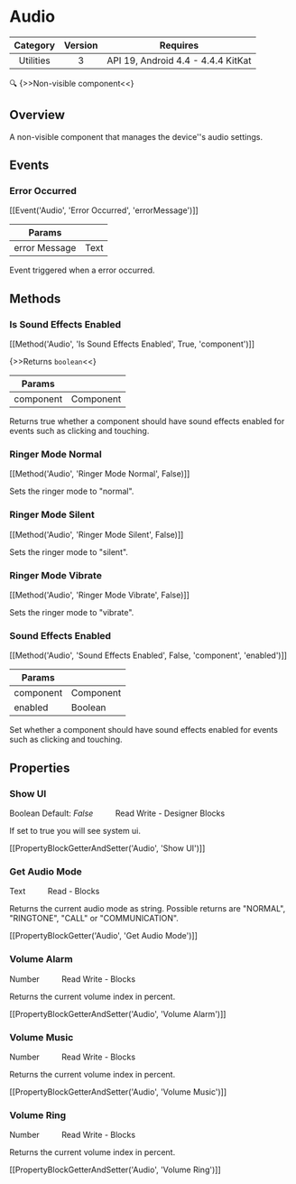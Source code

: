 # Audio

| Category | Version | Requires |
|:--------:|:-------:|:--------:|
|Utilities|3|API 19, Android 4.4 - 4.4.4 KitKat|

:mag: {>>Non-visible component<<}

## Overview

A non-visible component that manages the device''s audio settings.

## Events

### Error Occurred

[[Event('Audio', 'Error Occurred', 'errorMessage')]]

| Params | []() |
|--------|------|
|error Message|Text|


Event triggered when a error occurred.

## Methods

### Is Sound Effects Enabled

[[Method('Audio', 'Is Sound Effects Enabled', True, 'component')]]

{>>Returns `boolean`<<}

| Params | []() |
|--------|------|
|component|Component|


Returns true whether a component should have sound effects enabled for events such as clicking and touching.

### Ringer Mode Normal

[[Method('Audio', 'Ringer Mode Normal', False)]]

Sets the ringer mode to "normal".

### Ringer Mode Silent

[[Method('Audio', 'Ringer Mode Silent', False)]]

Sets the ringer mode to "silent".

### Ringer Mode Vibrate

[[Method('Audio', 'Ringer Mode Vibrate', False)]]

Sets the ringer mode to "vibrate".

### Sound Effects Enabled

[[Method('Audio', 'Sound Effects Enabled', False, 'component', 'enabled')]]

| Params | []() |
|--------|------|
|component|Component|
|enabled|Boolean|


Set whether a component should have sound effects enabled for events such as clicking and touching.

## Properties

### Show UI

<span class="chip chip-boolean">Boolean</span> <span class="chip chip-boolean">Default: <i>False</i></span>&nbsp;&nbsp;&nbsp;&nbsp;&nbsp;&nbsp;&nbsp;&nbsp;&nbsp;&nbsp;<span class="chip chip-rw">Read</span> <span class="chip chip-rw">Write</span> - <span class="chip chip-bd">Designer</span> <span class="chip chip-bd">Blocks</span> 

If set to true you will see system ui.

[[PropertyBlockGetterAndSetter('Audio', 'Show UI')]]

### Get Audio Mode

<span class="chip chip-text">Text</span>&nbsp;&nbsp;&nbsp;&nbsp;&nbsp;&nbsp;&nbsp;&nbsp;&nbsp;&nbsp;<span class="chip chip-rw">Read</span> - <span class="chip chip-bd">Blocks</span> 

Returns the current audio mode as string. Possible returns are "NORMAL", "RINGTONE", "CALL" or "COMMUNICATION".

[[PropertyBlockGetter('Audio', 'Get Audio Mode')]]

### Volume Alarm

<span class="chip chip-number">Number</span>&nbsp;&nbsp;&nbsp;&nbsp;&nbsp;&nbsp;&nbsp;&nbsp;&nbsp;&nbsp;<span class="chip chip-rw">Read</span> <span class="chip chip-rw">Write</span> - <span class="chip chip-bd">Blocks</span> 

Returns the current volume index in percent.

[[PropertyBlockGetterAndSetter('Audio', 'Volume Alarm')]]

### Volume Music

<span class="chip chip-number">Number</span>&nbsp;&nbsp;&nbsp;&nbsp;&nbsp;&nbsp;&nbsp;&nbsp;&nbsp;&nbsp;<span class="chip chip-rw">Read</span> <span class="chip chip-rw">Write</span> - <span class="chip chip-bd">Blocks</span> 

Returns the current volume index in percent.

[[PropertyBlockGetterAndSetter('Audio', 'Volume Music')]]

### Volume Ring

<span class="chip chip-number">Number</span>&nbsp;&nbsp;&nbsp;&nbsp;&nbsp;&nbsp;&nbsp;&nbsp;&nbsp;&nbsp;<span class="chip chip-rw">Read</span> <span class="chip chip-rw">Write</span> - <span class="chip chip-bd">Blocks</span> 

Returns the current volume index in percent.

[[PropertyBlockGetterAndSetter('Audio', 'Volume Ring')]]